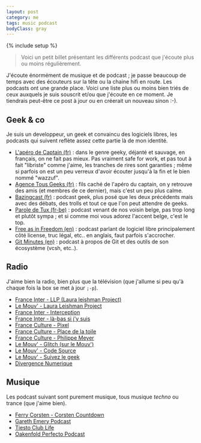 ```yaml
---
layout: post
category: me
tags: music podcast
bodyClass: gray
---
```

{% include setup %}


> Voici un petit billet présentant les différents podcast que j'écoute plus ou
> moins régulièrement.

J'écoute énormément de musique et de podcast ; je passe beaucoup de temps avec
des écouteurs sur la tête ou la chaine hifi en route. Les podcasts ont une grande 
place. Voici une liste plus ou moins bien triés de ceux auxquels je suis
souscrit et/ou que j'écoute en ce moment. Je tiendrais peut-être ce post
à jour ou en créerait un nouveau sinon :-).

## Geek & co

Je suis un developpeur, un geek et convaincu des logiciels libres, les
podcasts qui suivent reflète assez cette partie là de mon identité.

* [L'apéro de Captain (fr)](http://www.captainweb.net/) : dans le genre geeky, déjanté et sauvage, en français, on ne fait pas mieux. Pas vraiment safe for work, et pas tout à fait "libriste" comme j'aime, les tranches de rires sont garanties ; même si parfois on est un peu verreux d'avoir écouter jusqu'à la fin et le bien nommé "wazzuf".
* [Agence Tous Geeks (fr)](http://www.agencetousgeeks.com/) : fils caché de l'apéro du captain, on y retrouve des amis (et membres de ce dernier), mais c'est un peu plus calme.
* [Bazingcast (fr)](http://bazingcast.com/about/) : podcast geek, plus posé que les deux précédents mais avec
  des débats, des trolls et tout ce que l'on peut attendre de geeks.
* [Parole de Tux (fr-be)](http://www.captainposix.net/) : podcast venant de nos voisin belge, pas trop long et plutôt sympa ; et si comme moi vous adorez l'accent belge, c'est le top.
* [Free as in Freedom (en)](http://faif.us/) : podcast parlant de logiciel
  libre principalement côté license, truc légal, etc.. en anglais, faut
  parfois s'accrocher.
* [Git Minutes (en)](http://episodes.gitminutes.com/) : podcast à propos de
  Git et des outils de son écosystème (vcsh, etc..).

## Radio

J'aime bien la radio, bien plus que la télévision (que j'allume si peu qu'à
chaque fois la box se met à jour ``;-p``).

* [France Inter - LLP (Laura leishman Project)](http://www.franceinter.fr/emission-laura-leishman-project)
* [Le Mouv' - Laura Leishman Project](http://radiofrance-podcast.net/podcast09/rss_12265.xml)
* [France Inter - Interception](http://www.franceinter.fr/emission-interception)
* [France Inter - là-bas si j'y suis](http://www.la-bas.org/)
* [France Culture - Pixel](http://www.franceculture.fr/podcast/4689840)
* [France Culture - Place de la toile](http://www.franceculture.fr/podcast/4685228)
* [France Culture - Philippe Meyer](http://www.franceculture.fr/podcast/4689418)
* [Le Mouv' - Glitch (sur le Mouv')](http://radiofrance-podcast.net/podcast09/rss_12582.xml)
* [Le Mouv' - Code Source](http://radiofrance-podcast.net/podcast09/rss_12691.xml)
* [Le Mouv' - Suivez le geek](http://radiofrance-podcast.net/podcast09/rss_12190.xml)
* [Divergence Numerique](http://www.divergence-fm.org/-http-www-divergence-fm-org-ecrire-exec-rubrique-id_rubrique-61-.html)

## Musique

Les podcast suivant sont purement musique, tous musique <em>techno</em> ou
trance (que j'aime bien).

* [Ferry Corsten - Corsten Countdown](http://podcasts.flaix.fr/corstencountdown)
* [Gareth Emery Podcast](http://www.galexmusic.com/podcast/gareth.xml)
* [Tiesto Club Life](http://feedproxy.feedburner.com/Tiestos_club_life)
* [Oakenfold Perfecto Podcast](http://oakenfold.libsyn.com/rss)

